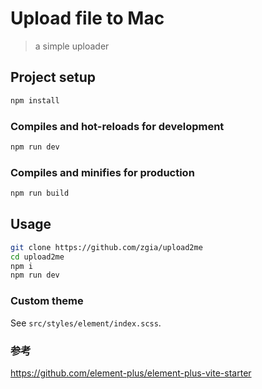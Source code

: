 # Upload file to Mac

> a simple uploader

## Project setup

```bash
npm install
```

### Compiles and hot-reloads for development

```bash
npm run dev
```

### Compiles and minifies for production

```bash
npm run build
```

## Usage

```bash
git clone https://github.com/zgia/upload2me
cd upload2me
npm i
npm run dev
```

### Custom theme

See `src/styles/element/index.scss`.

### 参考

https://github.com/element-plus/element-plus-vite-starter